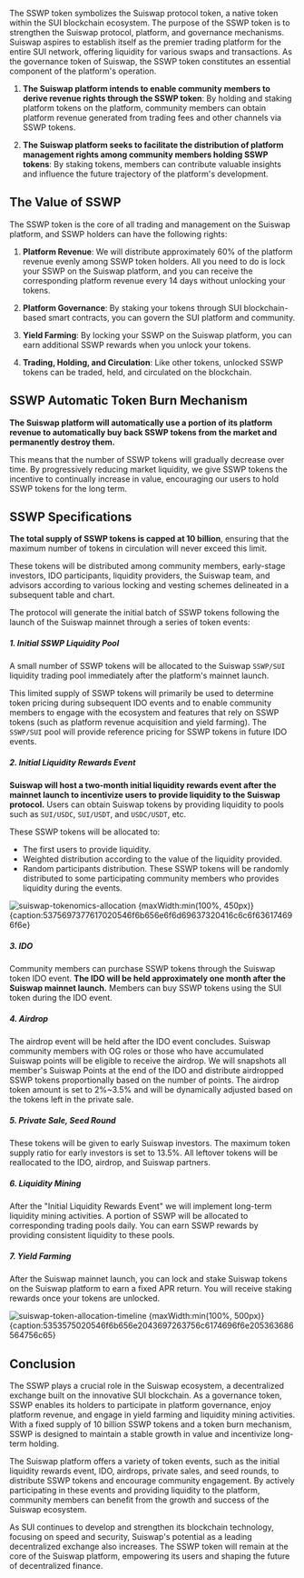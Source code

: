 The SSWP token symbolizes the Suiswap protocol token, a native token within the SUI blockchain ecosystem. 
The purpose of the SSWP token is to strengthen the Suiswap protocol, platform, and governance mechanisms. 
Suiswap aspires to establish itself as the premier trading platform for the entire SUI network, offering liquidity for various swaps and transactions. 
As the governance token of Suiswap, the SSWP token constitutes an essential component of the platform's operation.

1. **The Suiswap platform intends to enable community members to derive revenue rights through the SSWP token**: By holding and staking platform tokens on the platform, community members can obtain platform revenue generated from trading fees and other channels via SSWP tokens.

2. **The Suiswap platform seeks to facilitate the distribution of platform management rights among community members holding SSWP tokens**: By staking tokens, members can contribute valuable insights and influence the future trajectory of the platform's development. 

## The Value of SSWP

The SSWP token is the core of all trading and management on the Suiswap platform, and SSWP holders can have the following rights:

1. **Platform Revenue**: We will distribute approximately 60% of the platform revenue evenly among SSWP token holders. All you need to do is lock your SSWP on the Suiswap platform, and you can receive the corresponding platform revenue every 14 days without unlocking your tokens.

2. **Platform Governance**: By staking your tokens through SUI blockchain-based smart contracts, you can govern the SUI platform and community.

3. **Yield Farming**: By locking your SSWP on the Suiswap platform, you can earn additional SSWP rewards when you unlock your tokens.

4. **Trading, Holding, and Circulation**: Like other tokens, unlocked SSWP tokens can be traded, held, and circulated on the blockchain.

## SSWP Automatic Token Burn Mechanism

**The Suiswap platform will automatically use a portion of its platform revenue to automatically buy back SSWP tokens from the market and permanently destroy them.**

This means that the number of SSWP tokens will gradually decrease over time. By progressively reducing market liquidity, we give SSWP tokens the incentive to continually increase in value, encouraging our users to hold SSWP tokens for the long term.

## SSWP Specifications

**The total supply of SSWP tokens is capped at 10 billion**, ensuring that the maximum number of tokens in circulation will never exceed this limit.

These tokens will be distributed among community members, early-stage investors, IDO participants, liquidity providers, the Suiswap team, and advisors according to various locking and vesting schemes delineated in a subsequent table and chart.

The protocol will generate the initial batch of SSWP tokens following the launch of the Suiswap mainnet through a series of token events:

##### 1. Initial SSWP Liquidity Pool

A small number of SSWP tokens will be allocated to the Suiswap `SSWP/SUI` liquidity trading pool immediately after the platform's mainnet launch. 

This limited supply of SSWP tokens will primarily be used to determine token pricing during subsequent IDO events and to enable community members to engage with the ecosystem and features that rely on SSWP tokens (such as platform revenue acquisition and yield farming). 
The `SSWP/SUI` pool will provide reference pricing for SSWP tokens in future IDO events.

##### 2. Initial Liquidity Rewards Event

**Suiswap will host a two-month initial liquidity rewards event after the mainnet launch to incentivize users to provide liquidity to the Suiswap protocol.**
Users can obtain Suiswap tokens by providing liquidity to pools such as `SUI/USDC`, `SUI/USDT`, and `USDC/USDT`, etc. 

These SSWP tokens will be allocated to:
- The first users to provide liquidity.
- Weighted distribution according to the value of the liquidity provided.
- Random participants distribution. These SSWP tokens will be randomly distributed to some participating community members who provides liquidity during the events.

![suiswap-tokenomics-allocation {maxWidth:min(100%, 450px)} {caption:5375697377617020546f6b656e6f6d69637320416c6c6f636174696f6e}](/doc/images/suiswap-tokenomics-allocation.png)

##### 3. IDO

Community members can purchase SSWP tokens through the Suiswap token IDO event. 
**The IDO will be held approximately one month after the Suiswap mainnet launch.** 
Members can buy SSWP tokens using the SUI token during the IDO event.

##### 4. Airdrop

The airdrop event will be held after the IDO event concludes. 
Suiswap community members with OG roles or those who have accumulated Suiswap points will be eligible to receive the airdrop. 
We will snapshots all member's Suiswap Points at the end of the IDO and distribute airdropped SSWP tokens proportionally based on the number of points. 
The airdrop token amount is set to 2%~3.5% and will be dynamically adjusted based on the tokens left in the private sale.

##### 5. Private Sale, Seed Round

These tokens will be given to early Suiswap investors. 
The maximum token supply ratio for early investors is set to 13.5%. 
All leftover tokens will be reallocated to the IDO, airdrop, and Suiswap partners.

##### 6. Liquidity Mining

After the "Initial Liquidity Rewards Event" we will implement long-term liquidity mining activities. 
A portion of SSWP will be allocated to corresponding trading pools daily. 
You can earn SSWP rewards by providing consistent liquidity to these pools.

##### 7. Yield Farming

After the Suiswap mainnet launch, you can lock and stake Suiswap tokens on the Suiswap platform to earn a fixed APR return. 
You will receive staking rewards once your tokens are unlocked.

![suiswap-token-allocation-timeline {maxWidth:min(100%, 500px)} {caption:5353575020546f6b656e2043697263756c6174696f6e205363686564756c65}](/doc/images/suiswap-token-allocation-timeline.png)

## Conclusion

The SSWP plays a crucial role in the Suiswap ecosystem, a decentralized exchange built on the innovative SUI blockchain. 
As a governance token, SSWP enables its holders to participate in platform governance, enjoy platform revenue, and engage in yield farming and liquidity mining activities. 
With a fixed supply of 10 billion SSWP tokens and a token burn mechanism, SSWP is designed to maintain a stable growth in value and incentivize long-term holding.

The Suiswap platform offers a variety of token events, such as the initial liquidity rewards event, IDO, airdrops, private sales, and seed rounds, to distribute SSWP tokens and encourage community engagement. 
By actively participating in these events and providing liquidity to the platform, community members can benefit from the growth and success of the Suiswap ecosystem.

As SUI continues to develop and strengthen its blockchain technology, focusing on speed and security, Suiswap's potential as a leading decentralized exchange also increases. 
The SSWP token will remain at the core of the Suiswap platform, empowering its users and shaping the future of decentralized finance.